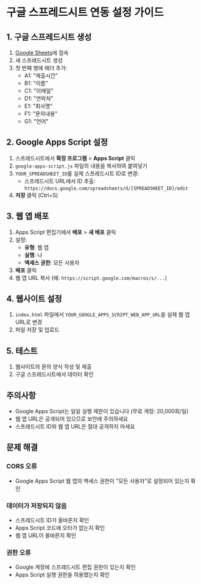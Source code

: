 # 구글 스프레드시트 연동 설정 가이드

## 1. 구글 스프레드시트 생성

1. [Google Sheets](https://sheets.google.com)에 접속
2. 새 스프레드시트 생성
3. 첫 번째 행에 헤더 추가:
   - A1: "제출시간"
   - B1: "이름"
   - C1: "이메일"
   - D1: "연락처"
   - E1: "회사명"
   - F1: "문의내용"
   - G1: "언어"

## 2. Google Apps Script 설정

1. 스프레드시트에서 **확장 프로그램** > **Apps Script** 클릭
2. `google-apps-script.js` 파일의 내용을 복사하여 붙여넣기
3. `YOUR_SPREADSHEET_ID`를 실제 스프레드시트 ID로 변경:
   - 스프레드시트 URL에서 ID 추출: `https://docs.google.com/spreadsheets/d/[SPREADSHEET_ID]/edit`
4. **저장** 클릭 (Ctrl+S)

## 3. 웹 앱 배포

1. Apps Script 편집기에서 **배포** > **새 배포** 클릭
2. 설정:
   - **유형**: 웹 앱
   - **실행**: 나
   - **액세스 권한**: 모든 사용자
3. **배포** 클릭
4. 웹 앱 URL 복사 (예: `https://script.google.com/macros/s/...`)

## 4. 웹사이트 설정

1. `index.html` 파일에서 `YOUR_GOOGLE_APPS_SCRIPT_WEB_APP_URL`을 실제 웹 앱 URL로 변경
2. 파일 저장 및 업로드

## 5. 테스트

1. 웹사이트의 문의 양식 작성 및 제출
2. 구글 스프레드시트에서 데이터 확인

## 주의사항

- Google Apps Script는 일일 실행 제한이 있습니다 (무료 계정: 20,000회/일)
- 웹 앱 URL은 공개되어 있으므로 보안에 주의하세요
- 스프레드시트 ID와 웹 앱 URL은 절대 공개하지 마세요

## 문제 해결

### CORS 오류
- Google Apps Script 웹 앱의 액세스 권한이 "모든 사용자"로 설정되어 있는지 확인

### 데이터가 저장되지 않음
- 스프레드시트 ID가 올바른지 확인
- Apps Script 코드에 오타가 없는지 확인
- 웹 앱 URL이 올바른지 확인

### 권한 오류
- Google 계정에 스프레드시트 편집 권한이 있는지 확인
- Apps Script 실행 권한을 허용했는지 확인
